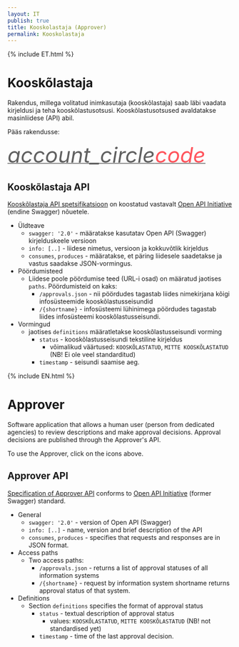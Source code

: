```yaml
---
layout: IT
publish: true
title: Kooskolastaja (Approver)
permalink: Kooskolastaja
---
```


{% include ET.html %}

# Kooskõlastaja

Rakendus, millega volitatud inimkasutaja (kooskõlastaja) saab läbi vaadata kirjeldusi ja teha kooskõlastusotsusi. Kooskõlastusotsused avaldatakse masinliidese (API) abil.  

Pääs rakendusse:

<a href='http://ec2-35-160-53-79.us-west-2.compute.amazonaws.com:8080/' style='border-bottom: none !important;'><i class="material-icons ikoon" style='color: #616161; font-size: 48px;'>account_circle</i></a><a href='http://ec2-35-160-53-79.us-west-2.compute.amazonaws.com:8080/approvals' style='border-bottom: none !important;'><i class="material-icons ikoon" style='color: #FF555D; font-size: 48px;'>code</i></a> 

## Kooskõlastaja API

[Kooskõlastaja API spetsifikatsioon](https://github.com/e-gov/RIHA-API/blob/master/approval.yaml) on koostatud vastavalt [Open API Initiative](https://www.openapis.org/) (endine Swagger) nõuetele.

- Üldteave
  - `swagger: '2.0'` - määratakse kasutatav Open API (Swagger) kirjelduskeele versioon
  - `info: [..]` - liidese nimetus, versioon ja kokkuvõtlik kirjeldus
  - `consumes`, `produces` - määratakse, et päring liidesele saadetakse ja vastus saadakse JSON-vormingus.
- Pöördumisteed
  - Liidese poole pöördumise teed (URL-i osad) on määratud jaotises `paths`. Pöördumisteid on kaks:
    - `/approvals.json` - nii pöördudes tagastab liides nimekirjana kõigi infosüsteemide kooskõlastusseisundid 
    - `/{shortname}` - infosüsteemi lühinimega pöördudes tagastab liides infosüsteemi kooskõlastusseisundi.
- Vormingud
  - jaotises `definitions` määratletakse kooskõlastusseisundi vorming
    - `status` - kooskõlastusseisundi tekstiline kirjeldus
      - võimalikud väärtused: `KOOSKÕLASTATUD`, `MITTE KOOSKÕLASTATUD` (NB! Ei ole veel standarditud)
    - `timestamp` - seisundi saamise aeg.  

{% include EN.html %}

# Approver

Software application that allows a human user (person from dedicated agencies) to review descriptions and make approval decisions. Approval decisions are published through the Approver's API.  

To use the Approver, click on the icons above.

## Approver API

[Specification of Approver API](https://github.com/e-gov/RIHA-API/blob/master/approval.yaml) conforms to [Open API Initiative](https://www.openapis.org/) (former Swagger) standard.

- General
  - `swagger: '2.0'` - version of Open API (Swagger)
  - `info: [..]` - name, version and brief description of the API
  - `consumes`, `produces` - specifies that requests and responses are in JSON format.
- Access paths
  - Two access paths:
    - `/approvals.json` - returns a list of approval statuses of all information systems 
    - `/{shortname}` - request by information system shortname returns approval status of that system.
- Definitions
  - Section `definitions` specifies the format of approval status
    - `status` - textual description of approval status
      - values: `KOOSKÕLASTATUD`, `MITTE KOOSKÕLASTATUD` (NB! not standardised yet)
    - `timestamp` - time of the last approval decision.  
